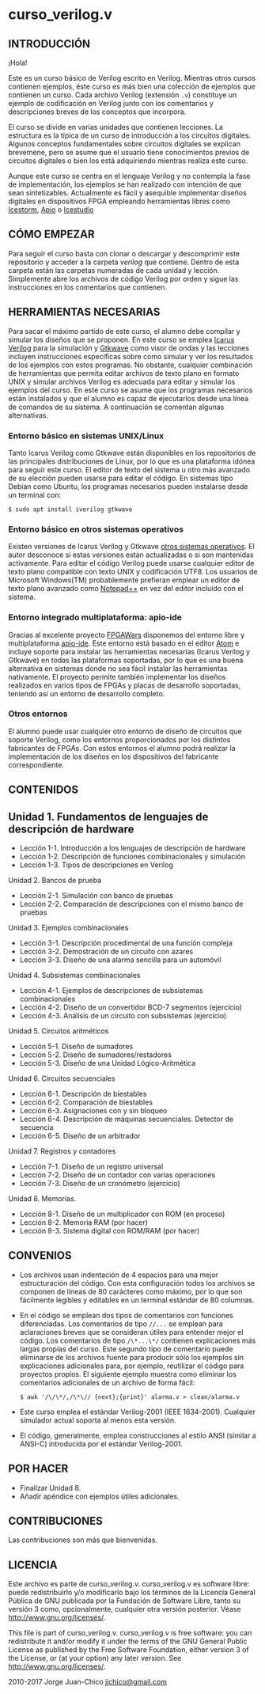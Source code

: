 # curso_verilog.v

## INTRODUCCIÓN

¡Hola!

Este es un curso básico de Verilog escrito en Verilog. Mientras otros cursos
contienen ejemplos, éste curso es más bien una colección de ejemplos que
contienen un curso. Cada archivo Verilog (extensión `.v`) constituye un ejemplo
de codificación en Verilog junto con los comentarios y descripciones breves de
los conceptos que incorpora.

El curso se divide en varias unidades que contienen lecciones. La estructura es
la típica de un curso de introducción a los circuitos digitales. Algunos
conceptos fundamentales sobre circuitos digitales se explican brevemene, pero se
asume que el usuario tiene conocimientos previos de circuitos digitales o bien
los está adquiriendo mientras realiza este curso.

Aunque este curso se centra en el lenguaje Verilog y no contempla la fase de
implementación, los ejemplos se han realizado con intención de que sean
sintetizables. Actualmente es fácil y asequible implementar diseños digitales
en dispositivos FPGA empleando herramientas libres como
[Icestorm](https://github.com/cliffordwolf/icestorm),
[Apio](https://github.com/FPGAwars/apio) o
[Icestudio](https://github.com/FPGAwars/icestudio)

## CÓMO EMPEZAR

Para seguir el curso basta con clonar o descargar y descomprimir este
repositorio y acceder a la carpeta *verilog* que contiene. Dentro de esta
carpeta están las carpetas numeradas  de cada unidad y lección. Simplemente abre
los archivos de código Verilog por orden y sigue las instrucciones en los
comentarios que contienen.

## HERRAMIENTAS NECESARIAS

Para sacar el máximo partido de este curso, el alumno debe compilar y simular
los diseños que se proponen. En este curso se emplea [Icarus Verilog][1] para la
simulación y [Gtkwave][2] como visor de ondas y las lecciones incluyen
instrucciones específicas sobre como simular y ver los resultados de los
ejemplos con estos programas. No obstante, cualquier combinación de herramientas
que permita editar archivos de texto plano en formato UNIX y simular archivos
Verilog es adecuada para editar y simular los ejemplos del curso. En este curso
se asume que los programas necesarios están instalados y que el alumno es capaz
de ejecutarlos desde una línea de comandos de su sistema. A continuación se
comentan algunas alternativas.

### Entorno básico en sistemas UNIX/Linux

Tanto Icarus Verilog como Gtkwave están disponibles en los repositorios de las
principales distribuciones de Linux, por lo que es una plataforma idónea para
seguir este curso. El editor de texto del sistema u otro más avanzado de su
elección pueden usarse para editar el código. En sistemas tipo Debian como
Ubuntu, los programas necesarios pueden instalarse desde un terminal con:

    $ sudo apt install iverilog gtkwave

### Entorno básico en otros sistemas operativos

Existen versiones de Icarus Verilog y Gtkwave [otros sistemas operativos][3]. El
autor desconoce si estas versiones están actualizadas o si son mantenidas
activamente. Para editar el código Verilog puede usarse cualquier editor de
texto plano compatible con texto UNIX y codificación UTF8. Los usuarios de
Microsoft Windows(TM) probablemente prefieran emplear un editor de texto plano
avanzado como [Notepad++][4] en vez del editor incluído con el sistema.

### Entorno integrado multiplataforma: apio-ide

Gracias al excelente proyecto [FPGAWars](https://github.com/FPGAwars) disponemos
del entorno libre y multiplataforma [apio-ide][5]. Este entorno está basado en
el editor [Atom](https://github.com/atom/atom) e incluye soporte para instalar
las herramientas necesarias (Icarus Verilog y Gtkwave) en todas las plataformas
soportadas, por lo que es una buena alternativa en sistemas donde no sea fácil
instalar las herramientas nativamente. El proyecto permite también implementar
los diseños realizados en varios tipos de FPGAs y placas de desarrollo
soportadas, teniendo así un entorno de desarrollo completo.

### Otros entornos

El alumno puede usar cualquier otro entorno de diseño de circuitos que soporte
Verilog, como los entornos proporcionados por los distintos fabricantes de
FPGAs. Con estos entornos el alumno podrá realizar la implementación de los
diseños en los dispositivos del fabricante correspondiente.

[1]: http://www.icarus.com/eda/verilog/
[2]: http://gtkwave.sourceforge.net/
[3]: http://bleyer.org/icarus/
[4]: http://notepad-plus-plus.org/
[5]: https://github.com/FPGAwars/apio-ide

## CONTENIDOS

Unidad 1. Fundamentos de lenguajes de descripción de hardware
--------
  * Lección 1-1. Introducción a los lenguajes de descripción de hardware
  * Lección 1-2. Descripción de funciones combinacionales y simulación
  * Lección 1-3. Tipos de descripciones en Verilog

Unidad 2. Bancos de prueba

  * Lección 2-1. Simulación con banco de pruebas
  * Lección 2-2. Comparación de descripciones con el mismo banco de pruebas

Unidad 3. Ejemplos combinacionales

  * Lección 3-1. Descripción procedimental de una función compleja
  * Lección 3-2. Demostración de un circuito con azares
  * Lección 3-3. Diseño de una alarma sencilla para un automóvil

Unidad 4. Subsistemas combinacionales

  * Lección 4-1. Ejemplos de descripciones de subsistemas combinacionales
  * Lección 4-2. Diseño de un convertidor BCD-7 segmentos (ejercicio)
  * Lección 4-3. Análisis de un circuito con subsistemas (ejercicio)

Unidad 5. Circuitos aritméticos

  * Lección 5-1. Diseño de sumadores
  * Lección 5-2. Diseño de sumadores/restadores
  * Lección 5-3. Diseño de una Unidad Lógico-Aritmética

Unidad 6. Circuitos secuenciales

  * Lección 6-1. Descripción de biestables
  * Lección 6-2. Comparación de biestables
  * Lección 6-3. Asignaciones con y sin bloqueo
  * Lección 6-4. Descripción de máquinas secuenciales. Detector de secuencia
  * Lección 6-5. Diseño de un arbitrador

Unidad 7. Registros y contadores

  * Lección 7-1. Diseño de un registro universal
  * Lección 7-2. Diseño de un contador con varias operaciones
  * Lección 7-3. Diseño de un cronómetro (ejercicio)

Unidad 8. Memorias.

  * Lección 8-1. Diseño de un multiplicador con ROM (en proceso)
  * Lección 8-2. Memoria RAM (por hacer)
  * Lección 8-3. Sistema digital con ROM/RAM (por hacer)

## CONVENIOS

  * Los archivos usan indentación de 4 espacios para una mejor estructuración
    del código. Con esta configuración todos los archivos se componen de líneas
    de 80 carácteres como máximo, por lo que son fácilmente legibles y editables
    en un terminal estándar de 80 columnas.

  * En el código se emplean dos tipos de comentarios con funciones
    diferenciadas. Los comentarios de tipo `//...` se emplean para aclaraciones
    breves que se consideran útiles para entender mejor el código. Los
    comentarios de tipo `/\*...\*/` contienen explicaciones más largas propias del
    curso. Este segundo tipo de comentario puede eliminarse de los archivos
    fuente para producir sólo los ejemplos sin explicaciones adicionales para,
    por ejemplo, reutilizar el código para proyectos propios. El siguiente
    ejemplo muestra como eliminar los comentarios adicionales de un archivo de
    forma fácil:

        $ awk '/\/\*/,/\*\// {next};{print}' alarma.v > clean/alarma.v

  * Este curso emplea el estándar Verilog-2001 (IEEE 1634-2001). Cualquier simulador actual soporta al menos esta versión.

  * El código, generalmente, emplea construcciones al estilo ANSI (similar a
    ANSI-C) introducida por el estándar Verilog-2001.

## POR HACER

  * Finalizar Unidad 8.
  * Añadir apéndice con ejemplos útiles adicionales.

## CONTRIBUCIONES

Las contribuciones son más que bienvenidas.

## LICENCIA

Este archivo es parte de curso_verilog.v. curso_verilog.v es software libre:
puede redistribuirlo y/o modificarlo bajo los términos de la Licencia General
Pública de GNU publicada por la Fundación de Software Libre, tanto su versión 3
como, opcionalmente, cualquier otra versión posterior.
Véase <http://www.gnu.org/licenses/>.                           

This file is part of curso_verilog.v. curso_verilog.v is free software: you can
redistribute it and/or modify it under the terms of the GNU General Public
License as published by the Free Software Foundation, either version 3 of the
License, or (at your option) any later version.
See <http://www.gnu.org/licenses/>.                                        

2010-2017 Jorge Juan-Chico <jjchico@gmail.com>
